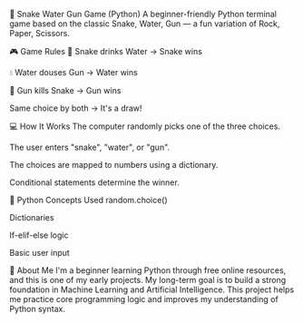 🐍 Snake Water Gun Game (Python)
A beginner-friendly Python terminal game based on the classic Snake, Water, Gun — a fun variation of Rock, Paper, Scissors.

🎮 Game Rules
🐍 Snake drinks Water → Snake wins

💧 Water douses Gun → Water wins

🔫 Gun kills Snake → Gun wins

Same choice by both → It's a draw!

💻 How It Works
The computer randomly picks one of the three choices.

The user enters "snake", "water", or "gun".

The choices are mapped to numbers using a dictionary.

Conditional statements determine the winner.

🧠 Python Concepts Used
random.choice()

Dictionaries

If-elif-else logic

Basic user input

👋 About Me
I'm a beginner learning Python through free online resources, and this is one of my early projects.
My long-term goal is to build a strong foundation in Machine Learning and Artificial Intelligence.
This project helps me practice core programming logic and improves my understanding of Python syntax.
